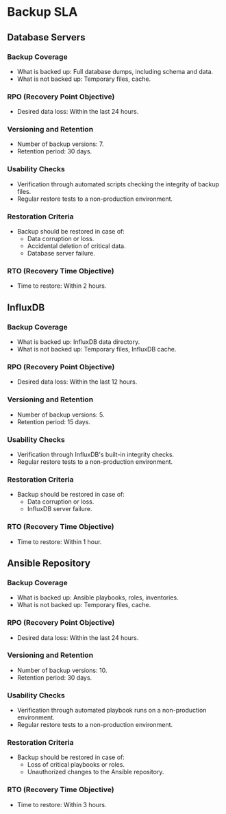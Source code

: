 # Backup SLA

## Database Servers

### Backup Coverage
- What is backed up: Full database dumps, including schema and data.
- What is not backed up: Temporary files, cache.

### RPO (Recovery Point Objective)
- Desired data loss: Within the last 24 hours.

### Versioning and Retention
- Number of backup versions: 7.
- Retention period: 30 days.

### Usability Checks
- Verification through automated scripts checking the integrity of backup files.
- Regular restore tests to a non-production environment.

### Restoration Criteria
- Backup should be restored in case of:
  - Data corruption or loss.
  - Accidental deletion of critical data.
  - Database server failure.

### RTO (Recovery Time Objective)
- Time to restore: Within 2 hours.

## InfluxDB

### Backup Coverage
- What is backed up: InfluxDB data directory.
- What is not backed up: Temporary files, InfluxDB cache.

### RPO (Recovery Point Objective)
- Desired data loss: Within the last 12 hours.

### Versioning and Retention
- Number of backup versions: 5.
- Retention period: 15 days.

### Usability Checks
- Verification through InfluxDB's built-in integrity checks.
- Regular restore tests to a non-production environment.

### Restoration Criteria
- Backup should be restored in case of:
  - Data corruption or loss.
  - InfluxDB server failure.

### RTO (Recovery Time Objective)
- Time to restore: Within 1 hour.

## Ansible Repository

### Backup Coverage
- What is backed up: Ansible playbooks, roles, inventories.
- What is not backed up: Temporary files, cache.

### RPO (Recovery Point Objective)
- Desired data loss: Within the last 24 hours.

### Versioning and Retention
- Number of backup versions: 10.
- Retention period: 30 days.

### Usability Checks
- Verification through automated playbook runs on a non-production environment.
- Regular restore tests to a non-production environment.

### Restoration Criteria
- Backup should be restored in case of:
  - Loss of critical playbooks or roles.
  - Unauthorized changes to the Ansible repository.

### RTO (Recovery Time Objective)
- Time to restore: Within 3 hours.

